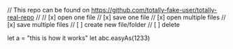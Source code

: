 // This repo can be found on https://github.com/totally-fake-user/totally-real-repo
//
// [x] open one file
// [x] save one file
// [x] open multiple files
// [x] save multiple files
// [ ] create new file/folder
// [ ] delete 

let a = "this is how it works"
let abc.easyAs(1233)